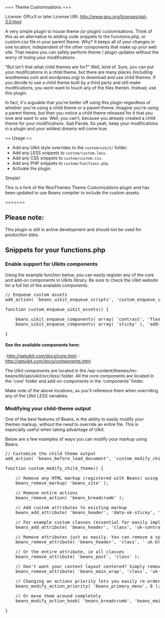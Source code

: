 === Theme Customisations ===

License: GPLv3 or later
License URI: http://www.gnu.org/licenses/gpl-3.0.html

A very simple plugin to house theme (or plugin) customisations. Think of this as an alternative to adding code snippets to the functions.php, or custom.css file in your parent theme. Why? It keeps all of your changes in one location, independent of the other components that make up your web site. That means you can safely perform theme / plugin updates without the worry of losing your modifications.

"But isn't that what child themes are for?" Well, kind of. Sure, you can put your modifications in a child theme, but there are many places (including woothemes.com and wordpress.org) to download and use child themes. If you decide to use a child theme built by a third party and still make modifications, you wont want to touch any of the files therein. Instead, use this plugin.

In fact, it's arguable that you're better off using this plugin regardless of whether you're using a child theme or a parent theme. Imagine you're using a parent theme, but then you notice a child theme released for it that you love and want to use. Well, you can't, because you already created a child theme for your modifications. Sad Panda. So yeah, keep your modifications in a plugin and your wildest dreams will come true.

== Usage ==

* Add any UIkit style overrides to the `custom/uikit/` folder.
* Add any LESS snippets to `custom/custom.less`.
* Add any CSS snippets to `custom/custom.css`.
* Add any PHP snippets to `custom/functions.php`.
* Activate the plugin.

Simple!

This is a fork of the WooThemes Theme Customizations plugin and has been updated to use Beans compiler to include the custom assets.

=======

## Please note:

This plugin is still in active development and should not be used for production sites.

## Snippets for your functions.php

### Enable support for UIkits components

Using the example function below, you can easily register any of the core and add-on components in UIkits library. Be sure to check the UIkit website for a full list of the available components.

<pre>// Enqueue custom assets
add_action( 'beans_uikit_enqueue_scripts', 'custom_enqueue_uikit_assets', 5 );

function custom_enqueue_uikit_assets() {

    beans_uikit_enqueue_components( array( 'contrast', 'flex', 'overlay' ) );
    beans_uikit_enqueue_components( array( 'sticky' ), 'add-ons' );

}</pre>

#### See the available components here:
-http://getuikit.com/docs/core.html
-http://getuikit.com/docs/components.html

The UIkit components are located in the /wp-content/themes/tm-beans/lib/api/uikit/src/less/ folder. All the core components are located in the 'core' folder and add-on components in the 'components' folder.

Make note of the above locations, as you'll reference them when overriding any of the UIkit LESS variables.

### Modifying your child-theme output

One of the best features of Beans, is the ability to easily modify your themes markup, without the need to override an entire file. This is especially useful when taking advantage of UIkit.

Below are a few examples of ways you can modify your markup using Beans.

<pre>// Customize the child theme output
add_action( 'beans_before_load_document', 'custom_modify_child_theme' );

function custom_modify_child_theme() {

	// Remove any HTML markup (registered with Beans) using the Markup ID
    beans_remove_markup( 'beans_site' );

	// Remove entire actions
	beans_remove_action( 'beans_breadcrumb' );

	// Add custom attributes to existing markup
    beans_add_attribute( 'beans_header', 'data-uk-sticky', 'top:0' );

	// For example custom classes (essential for easily implementing UIkit components)
	beans_add_attribute( 'beans_header', 'class', 'uk-contrast' );

	// Remove attributes just as easily. You can remove a specific attribute property
	beans_remove_attribute( 'beans_header', 'class', ' uk-block' );

	// Or the entire attribute, ie all classes
	beans_remove_attribute( 'beans_post', 'class' );

	// Don't want your content layout centered? Simply remove the wrapper center class
	beans_remove_attribute( 'beans_main_wrap', 'class', 'uk-container-center' );

	// Changing an actions priority lets you easily re-order elements on the page
	beans_modify_action_priority( 'beans_primary_menu', 0 );

	// Or move them around completely
	beans_modify_action_hook( 'beans_breadcrumb', 'beans_main_append_markup');

}</pre>

